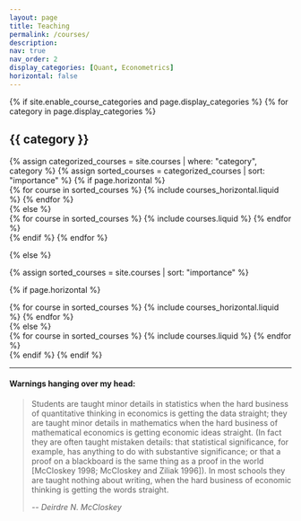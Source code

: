 ```yaml
---
layout: page
title: Teaching
permalink: /courses/
description:
nav: true
nav_order: 2
display_categories: [Quant, Econometrics]
horizontal: false
---
```


<!-- pages/courses.md -->
<div class="courses">
{% if site.enable_course_categories and page.display_categories %}
  <!-- Display categorized courses -->
  {% for category in page.display_categories %}
  <h2 class="category">{{ category }}</h2>
  {% assign categorized_courses = site.courses | where: "category", category %}
  {% assign sorted_courses = categorized_courses | sort: "importance" %}
  <!-- Generate cards for each course -->
  {% if page.horizontal %}
  <div class="container">
    <div class="row row-cols-2">
    {% for course in sorted_courses %}
      {% include courses_horizontal.liquid %}
    {% endfor %}
    </div>
  </div>
  {% else %}
  <div class="grid">
    {% for course in sorted_courses %}
      {% include courses.liquid %}
    {% endfor %}
  </div>
  {% endif %}
  {% endfor %}

{% else %}

<!-- Display courses without categories -->

{% assign sorted_courses = site.courses | sort: "importance" %}

  <!-- Generate cards for each course -->

{% if page.horizontal %}

  <div class="container">
    <div class="row row-cols-2">
    {% for course in sorted_courses %}
      {% include courses_horizontal.liquid %}
    {% endfor %}
    </div>
  </div>
  {% else %}
  <div class="grid">
    {% for course in sorted_courses %}
      {% include courses.liquid %}
    {% endfor %}
  </div>
  {% endif %}
{% endif %}
</div>

---

<h4>Warnings hanging over my head:</h4>

> Students are taught minor details in statistics when the hard business of quantitative thinking in economics is getting the data straight; they are taught minor details in mathematics when the hard business of mathematical economics is getting economic ideas straight. (In fact they are often taught mistaken details: that statistical significance, for example, has anything to do with substantive significance; or that a proof on a blackboard is the same thing as a proof in the world [McCloskey 1998; McCloskey and Ziliak 1996]). In most schools they are taught nothing about writing, when the hard business of economic thinking is getting the words straight.
>
> <cite> -- Deirdre N. McCloskey </cite>